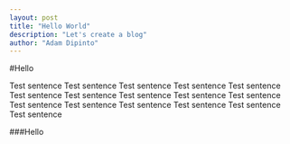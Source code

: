 ```yaml
---
layout: post
title: "Hello World"
description: "Let's create a blog"
author: "Adam Dipinto"
---
```



#Hello

Test sentence Test sentence Test sentence Test sentence Test sentence Test sentence Test sentence Test sentence
Test sentence Test sentence Test sentence Test sentence Test sentence
Test sentence Test sentence Test sentence

###Hello

